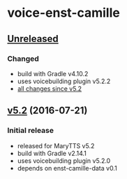 voice-enst-camille
==================

[Unreleased]
------------

### Changed

- build with Gradle v4.10.2
- uses voicebuilding plugin v5.2.2
- [all changes since v5.2]

[v5.2] (2016-07-21)
-------------------

### Initial release

- released for MaryTTS v5.2
- build with Gradle v2.14.1
- uses voicebuilding plugin v5.2.0
- depends on enst-camille-data v0.1

[Unreleased]: https://github.com/marytts/voice-enst-camille/tree/master
[all changes since v5.2]: https://github.com/marytts/voice-enst-camille/compare/v5.2...HEAD
[v5.2]: https://github.com/marytts/voice-enst-camille/releases/tag/v5.2
